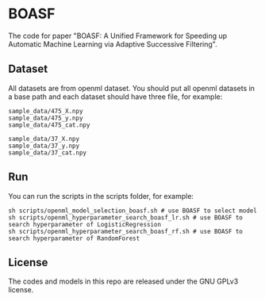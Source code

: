 # BOASF

The code for paper "BOASF: A Unified Framework for Speeding up Automatic Machine Learning via Adaptive Successive Filtering".

## Dataset

All datasets are from openml dataset. You should put all openml datasets in a base path and each dataset should have three file, for example:
```
sample_data/475_X.npy
sample_data/475_y.npy
sample_data/475_cat.npy

sample_data/37_X.npy
sample_data/37_y.npy
sample_data/37_cat.npy
```

## Run

You can run the scripts in the scripts folder, for example:

```
sh scripts/openml_model_selection_boasf.sh # use BOASF to select model
sh scripts/openml_hyperparameter_search_boasf_lr.sh # use BOASF to search hyperparameter of LogisticRegression
sh scripts/openml_hyperparameter_search_boasf_rf.sh # use BOASF to search hyperparameter of RandomForest 
```

## License

The codes and models in this repo are released under the GNU GPLv3 license.
